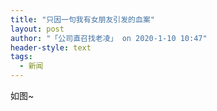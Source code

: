 ```yaml
---
title: "只因一句我有女朋友引发的血案"
layout: post
author: "「公司直召找老凌」 on 2020-1-10 10:47"
header-style: text
tags:
  - 新闻
---
```


<head></head>
<body>
  如图~
 <br>
</body>


